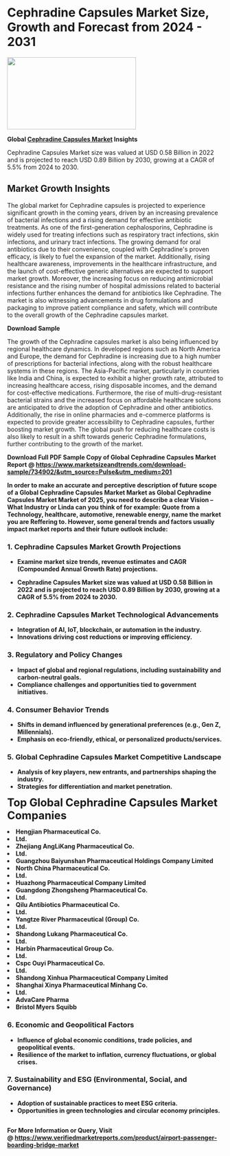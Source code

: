 <H1>Cephradine Capsules Market Size, Growth and Forecast from 2024 - 2031</H1><img class="aligncenter size-medium wp-image-584254" src="https://thirdeyenews.in/wp-content/uploads/2024/09/Global-Market-Research-300x168.jpeg" alt="" width="300" height="168" /><p><strong>Global&nbsp;<a href="https://www.marketsizeandtrends.com/download-sample/734902/&amp;utm_source=Pulse&amp;utm_medium=201">Cephradine Capsules Market</a> Insights</strong></p><p>Cephradine Capsules Market size was valued at USD 0.58 Billion in 2022 and is projected to reach USD 0.89 Billion by 2030, growing at a CAGR of 5.5% from 2024 to 2030.</p><p><h2>Market Growth Insights</h2> <p>The global market for Cephradine capsules is projected to experience significant growth in the coming years, driven by an increasing prevalence of bacterial infections and a rising demand for effective antibiotic treatments. As one of the first-generation cephalosporins, Cephradine is widely used for treating infections such as respiratory tract infections, skin infections, and urinary tract infections. The growing demand for oral antibiotics due to their convenience, coupled with Cephradine's proven efficacy, is likely to fuel the expansion of the market. Additionally, rising healthcare awareness, improvements in the healthcare infrastructure, and the launch of cost-effective generic alternatives are expected to support market growth. Moreover, the increasing focus on reducing antimicrobial resistance and the rising number of hospital admissions related to bacterial infections further enhances the demand for antibiotics like Cephradine. The market is also witnessing advancements in drug formulations and packaging to improve patient compliance and safety, which will contribute to the overall growth of the Cephradine capsules market.</p> <p><strong>Download Sample</strong></p> <p>The growth of the Cephradine capsules market is also being influenced by regional healthcare dynamics. In developed regions such as North America and Europe, the demand for Cephradine is increasing due to a high number of prescriptions for bacterial infections, along with the robust healthcare systems in these regions. The Asia-Pacific market, particularly in countries like India and China, is expected to exhibit a higher growth rate, attributed to increasing healthcare access, rising disposable incomes, and the demand for cost-effective medications. Furthermore, the rise of multi-drug-resistant bacterial strains and the increased focus on affordable healthcare solutions are anticipated to drive the adoption of Cephradine and other antibiotics. Additionally, the rise in online pharmacies and e-commerce platforms is expected to provide greater accessibility to Cephradine capsules, further boosting market growth. The global push for reducing healthcare costs is also likely to result in a shift towards generic Cephradine formulations, further contributing to the growth of the market. <p><strong></p><p><span class=""><strong>Download Full PDF Sample Copy of Global Cephradine Capsules Market Report</strong> @ <a href="https://www.marketsizeandtrends.com/download-sample/734902/&amp;utm_source=Pulse&amp;utm_medium=201" target="_blank">https://www.marketsizeandtrends.com/download-sample/734902/&amp;utm_source=Pulse&amp;utm_medium=201</a></span></p><p>In order to make an accurate and perceptive description of future scope of a Global&nbsp;Cephradine Capsules Market Market as Global&nbsp;Cephradine Capsules Market Market of 2025, you need to describe a clear Vision &ndash; What Industry or Linda can you think of for example: Quote from a Technology, healthcare, automotive, renewable energy, name the market you are Reffering to. However, some general trends and factors usually impact market reports and their future outlook include:</p><h3>1.&nbsp;<strong>Cephradine Capsules Market Growth Projections</strong></h3><ul><li>Examine market size trends, revenue estimates and CAGR (Compounded Annual Growth Rate) projections.</li><li><p>Cephradine Capsules Market size was valued at USD 0.58 Billion in 2022 and is projected to reach USD 0.89 Billion by 2030, growing at a CAGR of 5.5% from 2024 to 2030.</p></li></ul><h3>2.&nbsp;<strong>Cephradine Capsules Market Technological Advancements</strong></h3><ul><li>Integration of AI, IoT, blockchain, or automation in the industry.</li><li>Innovations driving cost reductions or improving efficiency.</li></ul><h3>3.&nbsp;<strong>Regulatory and Policy Changes</strong></h3><ul><li>Impact of global and regional regulations, including sustainability and carbon-neutral goals.</li><li>Compliance challenges and opportunities tied to government initiatives.</li></ul><h3>4.&nbsp;<strong>Consumer Behavior Trends</strong></h3><ul><li>Shifts in demand influenced by generational preferences (e.g., Gen Z, Millennials).</li><li>Emphasis on eco-friendly, ethical, or personalized products/services.</li></ul><h3>5.&nbsp;<strong>Global Cephradine Capsules Market Competitive Landscape</strong></h3><ul><li>Analysis of key players, new entrants, and partnerships shaping the industry.</li><li>Strategies for differentiation and market penetration.</li></ul><p data-pm-slice="1 1 []"><span style="color: inherit; font-family: inherit; font-size: 25px;">Top Global Cephradine Capsules Market Companies</span></p><div class="" data-test-id=""><p><li>Hengjian Pharmaceutical Co.</li><li>Ltd.</li><li> Zhejiang AngLiKang Pharmaceutical Co.</li><li> Ltd.</li><li> Guangzhou Baiyunshan Pharmaceutical Holdings Company Limited</li><li> North China Pharmaceutical Co.</li><li> Ltd.</li><li> Huazhong Pharmaceutical Company Limited</li><li> Guangdong Zhongsheng Pharmaceutical Co.</li><li>Ltd.</li><li> Qilu Antibiotics Pharmaceutical Co.</li><li> Ltd.</li><li> Yangtze River Pharmaceutical (Group) Co.</li><li> Ltd.</li><li> Shandong Lukang Pharmaceutical Co.</li><li> Ltd.</li><li> Harbin Pharmaceutical Group Co.</li><li>Ltd.</li><li> Cspc Ouyi Pharmaceutical Co.</li><li> Ltd.</li><li> Shandong Xinhua Pharmaceutical Company Limited</li><li> Shanghai Xinya Pharmaceutical Minhang Co.</li><li> Ltd.</li><li> AdvaCare Pharma</li><li> Bristol Myers Squibb</li></p></div><h3>6.&nbsp;<strong>Economic and Geopolitical Factors</strong></h3><ul><li>Influence of global economic conditions, trade policies, and geopolitical events.</li><li>Resilience of the market to inflation, currency fluctuations, or global crises.</li></ul><h3>7.&nbsp;<strong>Sustainability and ESG (Environmental, Social, and Governance)</strong></h3><ul><li>Adoption of sustainable practices to meet ESG criteria.</li><li>Opportunities in green technologies and circular economy principles.</li></ul><h2><strong style="font-size: 14px;">For More Information or Query, Visit @&nbsp;</strong><a style="background-color: #ffffff; font-size: 14px;" href="https://www.marketsizeandtrends.com/report/cephradine-capsules-market/" target="_blank">https://www.verifiedmarketreports.com/product/airport-passenger-boarding-bridge-market</a></h2>
